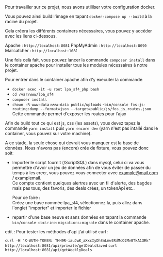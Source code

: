 Pour travailler sur ce projet, nous avons utililser votre configuration docker.

Vous pouvez ainsi build l'image en tapant `docker-compose up --build` à la racine du projet.

Cela créera les différents containers nécessaires, vous pouvez y accéder avec les liens ci-dessous.

Apache : `http://localhost:8081`
PhpMyAdmin : `http://localhost:8090`
Mailcatcher : `http://localhost:1081`

Une fois celà fait, vous pouvez lancer la commande `composer install` dans le container apache pour installer tous les modules nécessaires à notre projet.

Pour entrer dans le container apache afin d'y executer la commande:
- `docker exec -it -u root lpa_sf4_php bash`
- `cd /var/www/lpa_sf4`
- `composer install`
- `chown -R www-data:www-data public/uploads`
-`bin/console fos:js-routing:dump --format=json --target=public/js/fos_js_routes.json` Cette commande permet d'exposer les routes pour l'ajax

Afin de build tout ce qui est js, css (les assets), vous devez tapez la commande `yarn install` puis `yarn encore dev` (yarn n'est pas intallé dans le container, vous pouvez sur votre machine).

A ce stade, la seule chose qui devrait vous manquer est la base de données.
Nous n'avons pas (encore) crée de fixture, vous pouvez donc soit:

 -  Importer le script fournit (/ScriptSQL) dans mysql, celui ci va vous permettre d'avoir un jeu de données afin de vous éviter de passer du temps à les creer, vous pouvez vous connecter avec example@mail.com / examplemail.  
 Ce compte contient quelques alertres avec un fil d'alerte, des bagdes mais pas tous, des favoris, des deals crées, un tokenApi etc..

    Pour ce faire :  
    Créez une base nommée lpa_sf4, sélectionnez la, puis allez dans l'onglet "importer" et importer le fichier
 
 -  repartir d'une base neuve et sans données en tapant la commande `bin/console doctrine:migrations:migrate` dans le container apache.
 

edit : Pour tester les méthodes d'api j'ai utilisé curl : 

`curl -H "X-AUTH-TOKEN: THH9R-iauJwK_aXxcIyDh8nLmw3RdMcO2Mv0TkA13Rk" http://localhost:8081/api/private/getDealsSaved`
`curl  http://localhost:8081/api/getWeeklyDeals`

